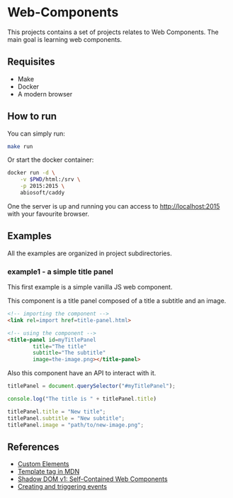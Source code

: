 # Web-Components

This projects contains a set of projects relates to Web Components. The main goal is learning web components.


## Requisites

- Make
- Docker
- A modern browser


## How to run

You can simply run:

```bash
make run
```

Or start the docker container: 

```bash
docker run -d \
    -v $PWD/html:/srv \
    -p 2015:2015 \
    abiosoft/caddy
```

One the server is up and running you can access to [http://localhost:2015](http://localhost:2015) with your favourite browser. 

## Examples

All the examples are organized in project subdirectories.

### example1 - a simple title panel 

This first example is a simple vanilla JS web component.

This component is a title panel composed of a title a subtitle and an image.

```html
<!-- importing the component -->
<link rel=import href=title-panel.html>

<!-- using the component -->
<title-panel id=myTitlePanel
        title="The title" 
        subtitle="The subtitle"
        image=the-image.png></title-panel>
```

Also this component have an API to interact with it.

```javascript
titlePanel = document.querySelector("#myTitlePanel");

console.log("The title is " + titlePanel.title)

titlePanel.title = "New title";
titlePanel.subtitle = "New subtitle";
titlePanel.image = "path/to/new-image.png";
```

## References

- [Custom Elements](https://developers.google.com/web/fundamentals/architecture/building-components/customelements)
- [Template tag in MDN](https://developer.mozilla.org/es/docs/Web/HTML/Elemento/template)
- [Shadow DOM v1: Self-Contained Web Components](https://developers.google.com/web/fundamentals/web-components/shadowdom)
- [Creating and triggering events](https://developer.mozilla.org/en-US/docs/Web/Guide/Events/Creating_and_triggering_events)
